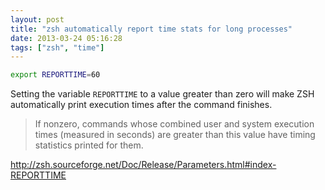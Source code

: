 ```yaml
---
layout: post
title: "zsh automatically report time stats for long processes"
date: 2013-03-24 05:16:28
tags: ["zsh", "time"]
---
```


```sh
export REPORTTIME=60
```

Setting the variable `REPORTTIME` to a value greater
than zero will make ZSH automatically print execution times after the command
finishes.

> If nonzero, commands whose combined user and system execution times (measured
> in seconds) are greater than this value have timing statistics printed for
> them.

<http://zsh.sourceforge.net/Doc/Release/Parameters.html#index-REPORTTIME>
